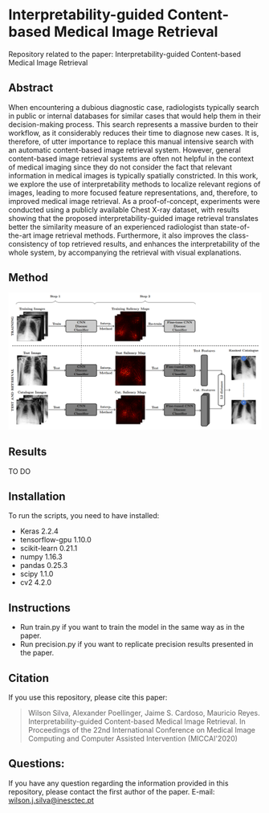 # Interpretability-guided Content-based Medical Image Retrieval
Repository related to the paper: Interpretability-guided Content-based Medical Image Retrieval

## Abstract 
When encountering a dubious diagnostic case, radiologists typically search in public or internal databases for similar cases that would help them in their decision-making process. This search represents a massive burden to their workflow, as it considerably reduces their time to diagnose new cases. It is, therefore, of utter importance to replace this manual intensive search with an automatic content-based image retrieval system. However, general content-based image retrieval systems are often not helpful in the context of medical imaging since they do not consider the fact that relevant information in medical images is typically spatially constricted. In this work, we explore the use of interpretability methods to localize relevant regions of images, leading to more focused feature representations, and, therefore, to improved medical image retrieval. As a proof-of-concept, experiments were conducted using a publicly available Chest X-ray dataset, with results showing that the proposed interpretability-guided image retrieval translates better the similarity measure of an experienced radiologist than state-of-the-art image retrieval methods. Furthermore, it also improves the class-consistency of top retrieved results, and enhances the interpretability of the whole system, by accompanying the retrieval with visual explanations.

## Method
![Alt text](aux_images/Method.png?raw=true "Title")

## Results
TO DO

## Installation 
To run the scripts, you need to have installed: 
* Keras 2.2.4
* tensorflow-gpu	1.10.0
* scikit-learn	0.21.1
* numpy	1.16.3
* pandas	0.25.3
* scipy	1.1.0
* cv2 4.2.0

## Instructions 
* Run train.py if you want to train the model in the same way as in the paper.
* Run precision.py if you want to replicate precision results presented in the paper. 

## Citation
If you use this repository, please cite this paper:
> Wilson Silva, Alexander Poellinger, Jaime S. Cardoso, Mauricio Reyes. Interpretability-guided Content-based Medical Image Retrieval. In Proceedings of the 22nd International Conference on Medical Image Computing and Computer Assisted Intervention (MICCAI'2020)

## Questions: 
If you have any question regarding the information provided in this repository, please contact the first author of the paper. E-mail: wilson.j.silva@inesctec.pt
